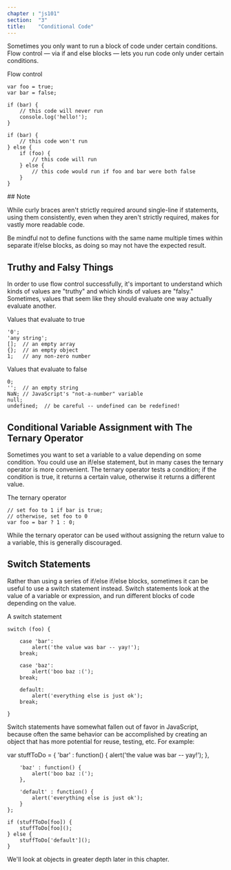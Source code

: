 ```yaml
---
chapter : "js101"
section:  "3"
title:    "Conditional Code"
---
```


Sometimes you only want to run a block of code under certain conditions. Flow control — via if and else blocks — lets you run code only under certain conditions.

<div class="example" markdown="1">
Flow control

    var foo = true;
    var bar = false;

    if (bar) {
        // this code will never run
        console.log('hello!');
    }

    if (bar) {
        // this code won't run
    } else {
        if (foo) {
            // this code will run
        } else {
            // this code would run if foo and bar were both false
        }
    }
</div>

<div class="note">
## Note

While curly braces aren't strictly required around single-line if statements,
using them consistently, even when they aren't strictly required, makes for
vastly more readable code.

Be mindful not to define functions with the same name multiple times within
separate if/else blocks, as doing so may not have the expected result.
</div>

## Truthy and Falsy Things

In order to use flow control successfully, it's important to understand which
kinds of values are "truthy" and which kinds of values are "falsy." Sometimes,
values that seem like they should evaluate one way actually evaluate another.

<div class="example" markdown="1">
Values that evaluate to true

    '0';
    'any string';
    [];  // an empty array
    {};  // an empty object
    1;   // any non-zero number
</div>

<div class="example" markdown="1">
Values that evaluate to false

    0;
    '';  // an empty string
    NaN; // JavaScript's "not-a-number" variable
    null;
    undefined;  // be careful -- undefined can be redefined!
</div>

## Conditional Variable Assignment with The Ternary Operator

Sometimes you want to set a variable to a value depending on some condition.
You could use an if/else statement, but in many cases the ternary operator is
more convenient. The ternary operator tests a condition; if the
condition is true, it returns a certain value, otherwise it returns a different
value.

<div class="example" markdown="1">
The ternary operator

    // set foo to 1 if bar is true;
    // otherwise, set foo to 0
    var foo = bar ? 1 : 0;
</div>

While the ternary operator can be used without assigning the return value to a
variable, this is generally discouraged.

## Switch Statements

Rather than using a series of if/else if/else blocks, sometimes it can be
useful to use a switch statement instead. Switch statements look
at the value of a variable or expression, and run different blocks of code
depending on the value.

<div class="example" markdown="1">
A switch statement

    switch (foo) {

        case 'bar':
            alert('the value was bar -- yay!');
        break;

        case 'baz':
            alert('boo baz :(');
        break;

        default:
            alert('everything else is just ok');
        break;

    }
</div>

Switch statements have somewhat fallen out of favor in JavaScript, because
often the same behavior can be accomplished by creating an object that has more
potential for reuse, testing, etc. For example:

<div class="example" markdown="1">
    var stuffToDo = {
        'bar' : function() {
            alert('the value was bar -- yay!');
        },

        'baz' : function() {
            alert('boo baz :(');
        },

        'default' : function() {
            alert('everything else is just ok');
        }
    };

    if (stuffToDo[foo]) {
        stuffToDo[foo]();
    } else {
        stuffToDo['default']();
    }
</div>

We'll look at objects in greater depth later in this chapter.
